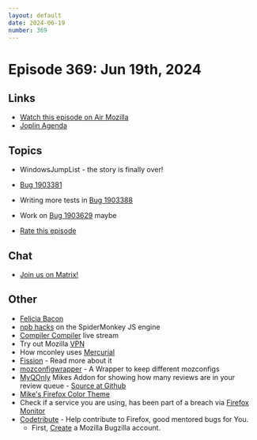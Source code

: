 ```yaml
---
layout: default
date: 2024-06-19
number: 369
---
```


# Episode 369: Jun 19th, 2024

## Links
* [Watch this episode on Air Mozilla](https://mzl.la/joy-of-coding-2024-06-19)
* [Joplin Agenda](https://mikeconley.ca/joc/agendas/Episode-0369.html)

## Topics
* WindowsJumpList - the story is finally over!
* [Bug 1903381](https://bugzilla.mozilla.org/show_bug.cgi?id=1903381)
* Writing more tests in [Bug 1903388](https://bugzilla.mozilla.org/show_bug.cgi?id=1903388)
* Work on [Bug 1903629](https://bugzilla.mozilla.org/show_bug.cgi?id=1903629) maybe

* [Rate this episode](https://forms.gle/R4LeChz4gavfUn8z9)

## Chat
* [Join us on Matrix!](https://matrix.to/#/!enWuAmKDOEEPYejXRk:mozilla.org?via=mozilla.org&via=raim.ist)

## Other
* [Felicia Bacon](https://www.youtube.com/channel/UCMtqVykGztIYmj7OpFf7oeQ/videos)
* [npb hacks](https://www.twitch.tv/BackToTheCode) on the SpiderMonkey JS engine
* [Compiler Compiler](https://www.twitch.tv/codehag) live stream
* Try out Mozilla [VPN](https://vpn.mozilla.org/)
* How mconley uses [Mercurial](https://mikeconley.github.io/documents/How_mconley_uses_Mercurial_for_Mozilla_code)
* [Fission](https://firefox-source-docs.mozilla.org/dom/dom/Fission.html) - Read more about it
* [mozconfigwrapper](https://github.com/ahal/mozconfigwrapper) - A Wrapper to keep different mozconfigs
* [MyQOnly](https://addons.mozilla.org/en-US/firefox/addon/myqonly/) Mikes Addon for showing how many reviews are in your review queue - [Source at Github](https://github.com/mikeconley/myqonly)
* [Mike's Firefox Color Theme](https://addons.mozilla.org/en-US/firefox/addon/electricbluegaloo/)
* Check if a service you are using, has been part of a breach via [Firefox Monitor](https://monitor.firefox.com/breaches)
* [Codetribute](https://codetribute.mozilla.org/) - Help contribute to Firefox, good mentored bugs for You.
  - First, [Create](https://bugzilla.mozilla.org/createaccount.cgi) a Mozilla Bugzilla account.

